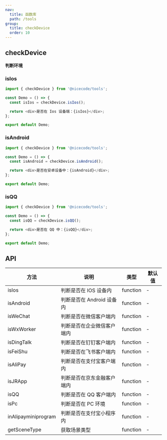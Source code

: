 ```yaml
---
nav:
  title: 函数库
  path: /tools
group:
  title: checkDevice
  order: 10
---
```


## checkDevice

<Alert type="info">
  <strong>判断环境</strong>
</Alert>

### isIos

```js
import { checkDevice } from '@nicecode/tools';

const Demo = () => {
  const isIos = checkDevice.isIos();

  return <div>是否在 Ios 设备端：{isIos}</div>;
};

export default Demo;
```

### isAndroid

```js
import { checkDevice } from '@nicecode/tools';

const Demo = () => {
  const isAndroid = checkDevice.isAndroid();

  return <div>是否在安卓设备中：{isAndroid}</div>;
};

export default Demo;
```

### isQQ

```js
import { checkDevice } from '@nicecode/tools';

const Demo = () => {
  const isQQ = checkDevice.isQQ();

  return <div>是否在 QQ 中：{isQQ}</div>;
};

export default Demo;
```

## API

| 方法                | 说明                       | 类型     | 默认值 |
| ------------------- | -------------------------- | -------- | ------ |
| isIos               | 判断是否在 IOS 设备内      | function | -      |
| isAndroid           | 判断是否在 Android 设备内  | function | -      |
| isWeChat            | 判断是否在微信客户端内     | function | -      |
| isWxWorker          | 判断是否在企业微信客户端内 | function | -      |
| isDingTalk          | 判断是否在钉钉客户端内     | function | -      |
| isFeiShu            | 判断是否在飞书客户端内     | function | -      |
| isAliPay            | 判断是否在支付宝客户端内   | function | -      |
| isJRApp             | 判断是否在京东金融客户端内 | function | -      |
| isQQ                | 判断是否在 QQ 客户端内     | function | -      |
| isPc                | 判断是否在 PC 环境         | function | -      |
| inAlipayminiprogram | 判断是否在支付宝小程序内   | function | -      |
| getSceneType        | 获取场景类型               | function | -      |
